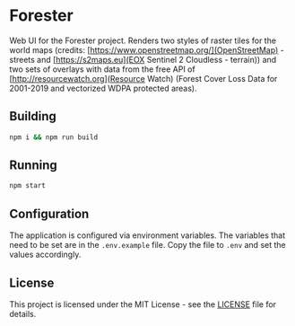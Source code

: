 # Forester

Web UI for the Forester project. Renders two styles of raster tiles for the
world maps (credits: [https://www.openstreetmap.org/](OpenStreetMap) - streets
and [https://s2maps.eu](EOX Sentinel 2 Cloudless - terrain)) and two sets of
overlays with data from the free API of [http://resourcewatch.org](Resource Watch)
(Forest Cover Loss Data for 2001-2019 and vectorized WDPA protected areas).

## Building

```bash
npm i && npm run build
```

## Running

```bash
npm start
```

## Configuration

The application is configured via environment variables. The variables that
need to be set are in the `.env.example` file. Copy the file to `.env` and set the
values accordingly.

## License

This project is licensed under the MIT License - see the [LICENSE](LICENSE) file
for details.
